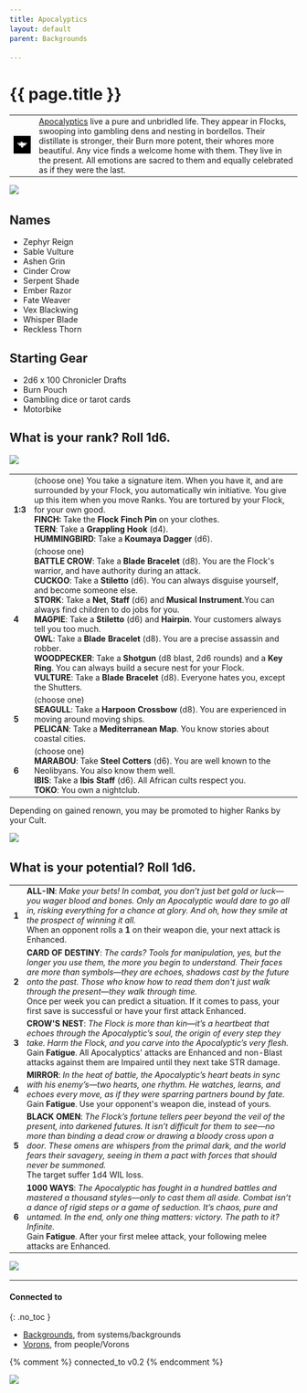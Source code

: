 ```yaml
---
title: Apocalyptics
layout: default
parent: Backgrounds

---
```


# {{ page.title }}

|                                                                                                                   |                                                                                                                                                                                                                                                                                                                                                                                                                    |
| ----------------------------------------------------------------------------------------------------------------- | ------------------------------------------------------------------------------------------------------------------------------------------------------------------------------------------------------------------------------------------------------------------------------------------------------------------------------------------------------------------------------------------------------------------ |
| ![11-CULT-APOCALYPTICS-WHITE-ON-BLACK-320x320](../../imgs/icons/11-CULT-APOCALYPTICS-WHITE-ON-BLACK-320x320.webp) | [Apocalyptics](https://degenesis.com/world/cults/apocalyptics) live a pure and unbridled life. They appear in Flocks, swooping into gambling dens and nesting in bordellos. Their distillate is stronger, their Burn more potent, their whores more beautiful. Any vice finds a welcome home with them. They live in the present. All emotions are sacred to them and equally celebrated as if they were the last. |

![](https://a.storyblok.com/f/72501/2715x3840/8a0617fc38/011-apocalyptics-archetype.jpg)

## Names

- Zephyr Reign
- Sable Vulture
- Ashen Grin
- Cinder Crow
- Serpent Shade
- Ember Razor
- Fate Weaver
- Vex Blackwing
- Whisper Blade
- Reckless Thorn

## Starting Gear

- 2d6 x 100 Chronicler Drafts
- Burn Pouch
- Gambling dice or tarot cards
- Motorbike
## What is your rank? Roll 1d6.

![](https://i.imgur.com/cmR6M9w.png)

|         |                                                                                                                                                                                                                                                                                                                                                                                                                                                                                                                                                                                                                                                                                                                                                                                   |
| ------- | --------------------------------------------------------------------------------------------------------------------------------------------------------------------------------------------------------------------------------------------------------------------------------------------------------------------------------------------------------------------------------------------------------------------------------------------------------------------------------------------------------------------------------------------------------------------------------------------------------------------------------------------------------------------------------------------------------------------------------------------------------------------------------- |
| **1:3** | (choose one) You take a signature item. When you have it, and are surrounded by your Flock, you automatically win initiative. You give up this item when you move Ranks. You are tortured by your Flock, for your own good.<br>**FINCH:** Take the **Flock Finch Pin** on your clothes.<br>**TERN**: Take a **Grappling Hook** (d4).<br>**HUMMINGBIRD**: Take a **Koumaya Dagger** (d6).                                                                                                                                                                                                                                                                                                                                                                                          |
| **4**   | (choose one)<br>**BATTLE CROW**: Take a **Blade Bracelet** (d8). You are the Flock's warrior, and have authority during an attack.<br>**CUCKOO**: Take a **Stiletto** (d6). You can always disguise yourself, and become someone else.<br>**STORK**: Take a **Net**, **Staff** (d6) and **Musical Instrument**.You can always find children to do jobs for you.<br>**MAGPIE**: Take a **Stiletto** (d6) and **Hairpin**. Your customers always tell you too much.<br>**OWL**: Take a **Blade Bracelet** (d8). You are a precise assassin and robber.<br>**WOODPECKER**: Take a **Shotgun** (d8 blast, 2d6 rounds) and a **Key Ring**. You can always build a secure nest for your Flock.<br>**VULTURE**: Take a **Blade Bracelet** (d8). Everyone hates you, except the Shutters. |
| **5**   | (choose one)<br>**SEAGULL**: Take a **Harpoon Crossbow** (d8). You are experienced in moving around moving ships.<br>**PELICAN**: Take a **Mediterranean Map**. You know stories about coastal cities.                                                                                                                                                                                                                                                                                                                                                                                                                                                                                                                                                                            |
| **6**   | (choose one)<br>**MARABOU**: Take **Steel Cotters** (d6). You are well known to the Neolibyans. You also know them well.<br>**IBIS**: Take a **Ibis Staff** (d6). All African cults respect you.<br>**TOKO**: You own a nightclub.                                                                                                                                                                                                                                                                                                                                                                                                                                                                                                                                                |

Depending on gained renown, you may be promoted to higher Ranks by your Cult.

![](https://i.imgur.com/UwaX5aM.png)

## What is your potential? Roll 1d6.

|       |                                                                                                                                                                                                                                                                                                                                                                                                                                                             |
| ----- | ----------------------------------------------------------------------------------------------------------------------------------------------------------------------------------------------------------------------------------------------------------------------------------------------------------------------------------------------------------------------------------------------------------------------------------------------------------- |
| **1** | **ALL-IN**: *Make your bets! In combat, you don’t just bet gold or luck—you wager blood and bones. Only an Apocalyptic would dare to go all in, risking everything for a chance at glory. And oh, how they smile at the prospect of winning it all.*<br>When an opponent rolls a **1** on their weapon die, your next attack is Enhanced.                                                                                                                   |
| **2** | **CARD OF DESTINY**: *The cards? Tools for manipulation, yes, but the longer you use them, the more you begin to understand. Their faces are more than symbols—they are echoes, shadows cast by the future onto the past. Those who know how to read them don't just walk through the present—they walk through time.*<br>Once per week you can predict a situation. If it comes to pass, your first save is successful or have your first attack Enhanced. |
| **3** | **CROW'S NEST**: *The Flock is more than kin—it’s a heartbeat that echoes through the Apocalyptic’s soul, the origin of every step they take. Harm the Flock, and you carve into the Apocalyptic’s very flesh.*<br>Gain **Fatigue**. All Apocalyptics' attacks are Enhanced and non-Blast attacks against them are Impaired until they next take STR damage.                                                                                                |
| **4** | **MIRROR**: *In the heat of battle, the Apocalyptic’s heart beats in sync with his enemy’s—two hearts, one rhythm. He watches, learns, and echoes every move, as if they were sparring partners bound by fate.*<br>Gain **Fatigue**. Use your opponent's weapon die, instead of yours.                                                                                                                                                                      |
| **5** | **BLACK OMEN**: *The Flock’s fortune tellers peer beyond the veil of the present, into darkened futures. It isn’t difficult for them to see—no more than binding a dead crow or drawing a bloody cross upon a door. These omens are whispers from the primal dark, and the world fears their savagery, seeing in them a pact with forces that should never be summoned.*<br>The target suffer 1d4 WIL loss.                                                 |
| **6** | **1000 WAYS**: *The Apocalyptic has fought in a hundred battles and mastered a thousand styles—only to cast them all aside. Combat isn’t a dance of rigid steps or a game of seduction. It’s chaos, pure and untamed. In the end, only one thing matters: victory. The path to it? Infinite.*<br>Gain **Fatigue**. After your first melee attack, your following melee attacks are Enhanced.                                                                |

![](https://i.imgur.com/xzyBYri.png)

---
#### Connected to
{: .no_toc }

<!-- QueryToSerialize: LIST without ID "["+ title + "](https://terra-campaigns.github.io/" + regexreplace(file.path, ".md", "") + ")" + ", from " + regexreplace(file.folder, "^[^\/]*\/", "") FROM ([[]]) OR outgoing([[]]) WHERE (file.path != this.file.path AND title != null) SORT file.folder DESC -->
<!-- SerializedQuery: LIST without ID "["+ title + "](https://terra-campaigns.github.io/" + regexreplace(file.path, ".md", "") + ")" + ", from " + regexreplace(file.folder, "^[^\/]*\/", "") FROM ([[]]) OR outgoing([[]]) WHERE (file.path != this.file.path AND title != null) SORT file.folder DESC -->
- [Backgrounds](https://terra-campaigns.github.io/degenesis/systems/backgrounds/index), from systems/backgrounds
- [Vorons](https://terra-campaigns.github.io/degenesis/people/Vorons/index), from people/Vorons
<!-- SerializedQuery END -->


{% comment %}
connected_to v0.2
{% endcomment %}

![](https://img2.storyblok.com/2516x1415/filters:quality(90)/f/72501/2516x1415/42a8f02000/opener-apocalyptics.jpg)
